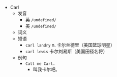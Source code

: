- Carl
  - 发音
    - 英 `/undefined/`
    - 美 `/undefined/`
  - 词义
  - 短语
    - `carl landry` n. 卡尔兰德里（美国篮球明星） 
    - `carl lewis` 卡尔刘易斯（美国田径名将） 
  - 例句
    - `Call me Carl.`
      - 叫我卡尔吧。

